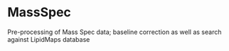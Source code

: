 # MassSpec
Pre-processing of Mass Spec data; baseline correction as well as search against LipidMaps database
